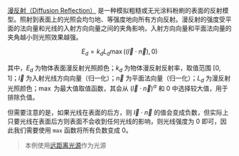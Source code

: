 [漫反射（Diffusion Reflection）](https://en.wikipedia.org/wiki/Diffuse_reflection) 是一种模拟粗糙或无光涂料粉刷的表面的反射模型。照射到表面上的光照会均匀地、等强度地向所有方向反射。漫反射的强度受平面的法向量和光线的入射方向向量之间的夹角影响，入射方向向量和平面法向量的夹角越小则光照效果越强。

$$
E_d = k_d L_d \max((\vec{l} \cdot \vec{n}), 0) 
$$

其中，$E_d$ 为物体表面漫反射光照颜色；$k_d$ 为物体漫反射反射率，取值范围 $[0, 1]$；$\vec{l}$ 为入射光线方向向量（归一化）；$\vec{n}$ 为平面法向量（归一化）；$L_d$ 为漫反射光照颜色；$\max$ 为最大值取值函数，其会从 $(\vec{l} \cdot \vec{n})^{\alpha}$ 和 $0$ 中选择较大值，用于排除负值。

但需要注意的是，如果光线在表面的后方，则 $\vec{l} \cdot \vec{n}$ 的值会变成负数，但实际上只要光线在表面后方则表面不会收到任何光线的影响，则光线强度为 0 即可，因此我们需要使用 `max` 函数将所有负数变成 0。

> 本例使用[远距离光源](./21_light_sources/01_directional_light)作为光源